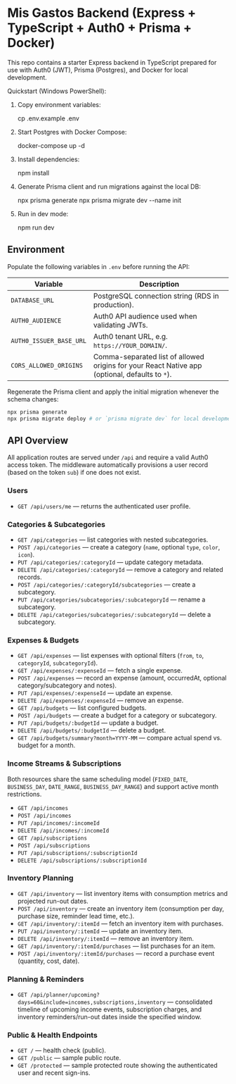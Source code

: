 # Mis Gastos Backend (Express + TypeScript + Auth0 + Prisma + Docker)

This repo contains a starter Express backend in TypeScript prepared for use with Auth0 (JWT), Prisma (Postgres), and Docker for local development.

Quickstart (Windows PowerShell):

1. Copy environment variables:

   cp .env.example .env

2. Start Postgres with Docker Compose:

   docker-compose up -d

3. Install dependencies:

   npm install

4. Generate Prisma client and run migrations against the local DB:

   npx prisma generate
   npx prisma migrate dev --name init

5. Run in dev mode:

   npm run dev

## Environment

Populate the following variables in `.env` before running the API:

| Variable | Description |
| --- | --- |
| `DATABASE_URL` | PostgreSQL connection string (RDS in production). |
| `AUTH0_AUDIENCE` | Auth0 API audience used when validating JWTs. |
| `AUTH0_ISSUER_BASE_URL` | Auth0 tenant URL, e.g. `https://YOUR_DOMAIN/`. |
| `CORS_ALLOWED_ORIGINS` | Comma-separated list of allowed origins for your React Native app (optional, defaults to `*`). |

Regenerate the Prisma client and apply the initial migration whenever the schema changes:

```bash
npx prisma generate
npx prisma migrate deploy # or `prisma migrate dev` for local development
```

## API Overview

All application routes are served under `/api` and require a valid Auth0 access token. The middleware automatically provisions a user record (based on the token `sub`) if one does not exist.

### Users

- `GET /api/users/me` — returns the authenticated user profile.

### Categories & Subcategories

- `GET /api/categories` — list categories with nested subcategories.
- `POST /api/categories` — create a category (`name`, optional `type`, `color`, `icon`).
- `PUT /api/categories/:categoryId` — update category metadata.
- `DELETE /api/categories/:categoryId` — remove a category and related records.
- `POST /api/categories/:categoryId/subcategories` — create a subcategory.
- `PUT /api/categories/subcategories/:subcategoryId` — rename a subcategory.
- `DELETE /api/categories/subcategories/:subcategoryId` — delete a subcategory.

### Expenses & Budgets

- `GET /api/expenses` — list expenses with optional filters (`from`, `to`, `categoryId`, `subcategoryId`).
- `GET /api/expenses/:expenseId` — fetch a single expense.
- `POST /api/expenses` — record an expense (amount, occurredAt, optional category/subcategory and notes).
- `PUT /api/expenses/:expenseId` — update an expense.
- `DELETE /api/expenses/:expenseId` — remove an expense.
- `GET /api/budgets` — list configured budgets.
- `POST /api/budgets` — create a budget for a category or subcategory.
- `PUT /api/budgets/:budgetId` — update a budget.
- `DELETE /api/budgets/:budgetId` — delete a budget.
- `GET /api/budgets/summary?month=YYYY-MM` — compare actual spend vs. budget for a month.

### Income Streams & Subscriptions

Both resources share the same scheduling model (`FIXED_DATE`, `BUSINESS_DAY`, `DATE_RANGE`, `BUSINESS_DAY_RANGE`) and support active month restrictions.

- `GET /api/incomes`
- `POST /api/incomes`
- `PUT /api/incomes/:incomeId`
- `DELETE /api/incomes/:incomeId`
- `GET /api/subscriptions`
- `POST /api/subscriptions`
- `PUT /api/subscriptions/:subscriptionId`
- `DELETE /api/subscriptions/:subscriptionId`

### Inventory Planning

- `GET /api/inventory` — list inventory items with consumption metrics and projected run-out dates.
- `POST /api/inventory` — create an inventory item (consumption per day, purchase size, reminder lead time, etc.).
- `GET /api/inventory/:itemId` — fetch an inventory item with purchases.
- `PUT /api/inventory/:itemId` — update an inventory item.
- `DELETE /api/inventory/:itemId` — remove an inventory item.
- `GET /api/inventory/:itemId/purchases` — list purchases for an item.
- `POST /api/inventory/:itemId/purchases` — record a purchase event (quantity, cost, date).

### Planning & Reminders

- `GET /api/planner/upcoming?days=60&include=incomes,subscriptions,inventory` — consolidated timeline of upcoming income events, subscription charges, and inventory reminders/run-out dates inside the specified window.

### Public & Health Endpoints

- `GET /` — health check (public).
- `GET /public` — sample public route.
- `GET /protected` — sample protected route showing the authenticated user and recent sign-ins.
